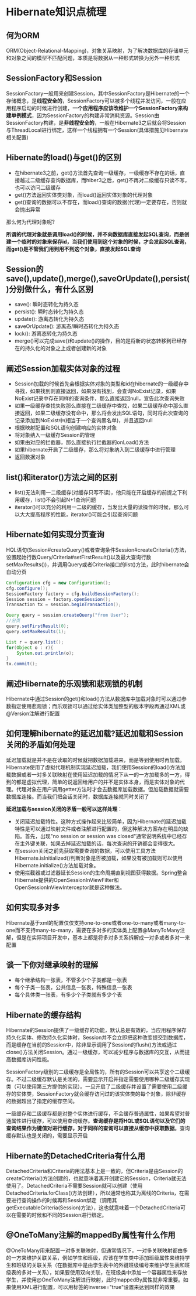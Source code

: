 # Hibernate知识点梳理

## 何为ORM

ORM(Object-Relational-Mapping)，对象关系映射，为了解决数据库的存储单元和对象之间的模型不匹配问题，本质是将数据从一种形式转换为另外一种形式

## SessionFactory和Session

SessionFactory一般用来创建Session，其中SessionFactory是Hibernate的一个存储概念，是**线程安全的**，SessionFactory可以被多个线程并发访问，一般在应用程序启动的时候进行创建，**一个应用程序应该改维护一个SessionFactory来构建单例模式**，因为SessionFactory的构建非常消耗资源。Session由SessionFactory构建，是**非线程安全的**，一般在Hibernate3之后就会将Session与ThreadLocal进行绑定，这样一个线程拥有一个Session(具体措施见Hibernate相关配置)

## Hibernate的load()与get()的区别

* 在hibernate3之前，get()方法首先查询一级缓存，一级缓存不存在的话，直接越过二级缓存查询数据库，而hiber3之后，get()不再对二级缓存只读不写，也可以访问二级缓存
* get()方法返回实体类对象，而load()返回实体对象的代理对象
* get()查询的数据可以不存在，而load()查询的数据(代理)一定要存在，否则就会抛出异常

那么何为代理对象呢?

**所谓的代理对象就是调用load()的时候，并不向数据库直接发起SQL查询，而是创建一个临时的对象来保存id，当我们使用到这个对象的时候，才会发起SQL查询，而get()是不管我们用到用不到这个对象，直接发起SQL查询**

## Session的save(),update(),merge(),saveOrUpdate(),persist()分别做什么，有什么区别

* save(): 瞬时态转化为持久态
* persist(): 瞬时态转化为持久态
* update(): 游离态转化为持久态
* saveOrUpdate(): 游离态/瞬时态转化为持久态
* lock(): 游离态转化为持久态
* merge()可以完成save()和update()的操作，目的是将新的状态转移到已经存在的持久化的对象之上或者创建新的对象

## 阐述Session加载实体对象的过程

* Session加载的时候首先会根据实体对象的类型和id在hibernate的一级缓存中寻找，如果找到则直接返回，如果没有找到，会查询NoExist记录，如果NoExist记录中存在同样的查询条件，那么直接返回null，宣告此次查询失败
* 如果一级缓存查找失败那么直接在二级缓存中查找，如果二级缓存命中那么直接返回，如果二级缓存没有命中，那么将会发出SQL语句，同时将此次查询的记录添加到NoExist中(相当于一个查询黑名单)，并且返回null
* 根据映射配置和SQL语句创建响应的实体对象
* 将对象纳入一级缓存Session的管理
* 如果由对应的拦截器，那么直接执行拦截器的onLoad()方法
* 如果hibernate开启了二级缓存，那么将对象纳入到二级缓存中进行管理
* 返回数据对象

## list()和iterator()方法之间的区别

* list()无法利用一二级缓存(对缓存只写不读)，他只能在开启缓存的前提之下利用缓存，list()不会引起N+1查询问题
* iterator()可以充分的利用一二级的缓存，当发出大量的读操作的时候，那么可以大大提高程序的性能，iterator()可能会引起查询问题

## Hibernate如何实现分页查询

HQL语句(Session#createQuery()或者查询条件Session#createCriteria()方法，设置起始行数Query/Criteria#setFirstResult()以及最大查询行数setMaxResults())，并调用Query或者Criteria接口的list()方法，此时hibernate会自动分页

```java
Configuration cfg = new Configuration();
cfg.configure();
SessionFactory factory = cfg.buildSessionFactory();
Session session = factory.openSession();
Transaction tx = session.beginTransaction();

Query query = session.createQuery("from User");
//分页
query.setFirstResult(0);
query.setMaxResults(1);

List r = query.list();
for(Object o : r){
    System.out.println(o);
}
tx.commit();
```

## 阐述Hibernate的乐观锁和悲观锁的机制

Hibernate中通过Session的get()和load()方法从数据库中加载对象时可以通过参数指定使用悲观锁；而乐观锁可以通过给实体类加整型的版本字段再通过XML或@Version注解进行配置

## 如何理解hibernate的延迟加载?延迟加载和Session关闭的矛盾如何处理

延迟加载就是并不是在读取的时候就把数据加载进来，而是等到使用时再加载。Hibernate使用了虚拟代理机制实现延迟加载，我们使用Session的load()方法加载数据或者一对多关联映射在使用延迟加载的情况下从一的一方加载多的一方，得到的都是虚拟代理，简单的说返回给用户的并不是实体本身，而是实体对象的代理。代理对象在用户调用getter方法时才会去数据库加载数据。但加载数据就需要数据库连接。而当我们把会话关闭时，数据库连接就同时关闭了

**延迟加载与session关闭的矛盾一般可以这样处理**：

* 关闭延迟加载特性。这种方式操作起来比较简单，因为Hibernate的延迟加载特性是可以通过映射文件或者注解进行配置的，但这种解决方案存在明显的缺陷。首先，出现"no session or session was closed"通常说明系统中已经存在主外键关联，如果去掉延迟加载的话，每次查询的开销都会变得很大。
* 在session关闭之前先获取需要查询的数据，可以使用工具方法Hibernate.isInitialized()判断对象是否被加载，如果没有被加载则可以使用Hibernate.initialize()方法加载对象。
* 使用拦截器或过滤器延长Session的生命周期直到视图获得数据。Spring整合Hibernate提供的OpenSessionInViewFilter和OpenSessionInViewInterceptor就是这种做法。

## 如何实现多对多

Hibernate基于xml的配置仅仅支持one-to-one或者one-to-many或者many-to-one而不支持many-to-many，需要在多对多的实体类上配置@ManyToMany注解，但是在实际项目开发中，基本上都是将多对多关系拆解成一对多或者多对一来配置

## 谈一下你对继承映射的理解

* 每个继承结构一张表，不管多少个子类都是一张表
* 每个子类一张表，公共信息一张表，特殊信息一张表
* 每个具体类一张表，有多少个子类就有多少个表

## Hibernate的缓存结构

Hibernate的Session提供了一级缓存的功能，默认总是有效的，当应用程序保存持久化实体、修改持久化实体时，Session并不会立即把这种改变提交到数据库，而是缓存在当前的Session中，除非显示调用了Session的flush()方法或通过close()方法关闭Session。通过一级缓存，可以减少程序与数据库的交互，从而提高数据库访问性能。

SessionFactory级别的二级缓存是全局性的，所有的Session可以共享这个二级缓存。不过二级缓存默认是关闭的，需要显示开启并指定需要使用哪种二级缓存实现类（可以使用第三方提供的实现）。一旦开启了二级缓存并设置了需要使用二级缓存的实体类，SessionFactory就会缓存访问过的该实体类的每个对象，除非缓存的数据超出了指定的缓存空间。

一级缓存和二级缓存都是对整个实体进行缓存，不会缓存普通属性，如果希望对普通属性进行缓存，可以使用查询缓存。**查询缓存是将HQL或SQL语句以及它们的查询结果作为键值对进行缓存，对于同样的查询可以直接从缓存中获取数据**。查询缓存默认也是关闭的，需要显示开启

## Hibernate的DetachedCriteria有什么用

DetachedCriteria和Criteria的用法基本上是一致的，但Criteria是由Session的createCriteria()方法创建的，也就意味着离开创建它的Session，Criteria就无法使用了。DetachedCriteria不需要Session就可以创建（使用DetachedCriteria.forClass()方法创建），所以通常也称其为离线的Criteria，在需要进行查询操作的时候再和Session绑定（调用其getExecutableCriteria(Session)方法），这也就意味着一个DetachedCriteria可以在需要的时候和不同的Session进行绑定。

## @OneToMany注解的mappedBy属性有什么作用

@OneToMany用来配置一对多关联映射，但通常情况下，一对多关联映射都由多的一方来维护关联关系，例如学生和班级，应该在学生类中添加班级属性来维持学生和班级的关联关系（在数据库中是由学生表中的外键班级编号来维护学生表和班级表的多对一关系），如果要使用双向关联，在班级类中添加一个容器属性来存放学生，并使用@OneToMany注解进行映射，此时mappedBy属性就非常重要。如果使用XML进行配置，可以用标签的inverse="true"设置来达到同样的效果
